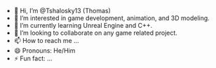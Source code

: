 - 👋 Hi, I’m @Tshalosky13 (Thomas)
- 👀 I’m interested in game development, animation, and 3D modeling.
- 🌱 I’m currently learning Unreal Engine and C++.
- 💞️ I’m looking to collaborate on any game related project.
- 📫 How to reach me ...
- 😄 Pronouns: He/Him
- ⚡ Fun fact: ...

<!---
Tshalosky13/Tshalosky13 is a ✨ special ✨ repository because its `README.md` (this file) appears on your GitHub profile.
You can click the Preview link to take a look at your changes.
--->
